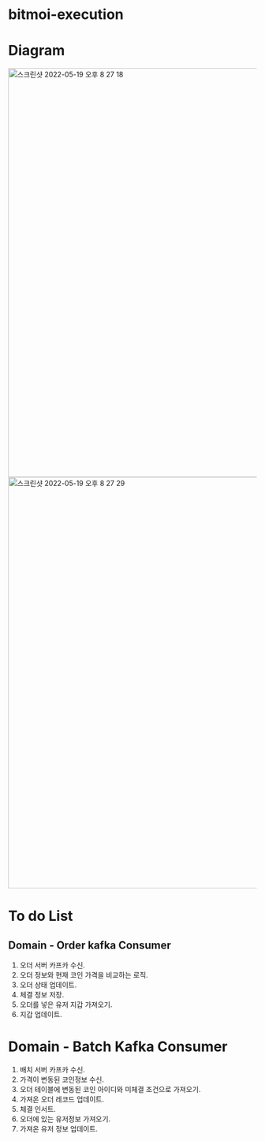 # bitmoi-execution

# Diagram
<img width="829" alt="스크린샷 2022-05-19 오후 8 27 18" src="https://user-images.githubusercontent.com/32088584/169283231-152815ed-cd9f-42f1-8fd0-7ddb0818463a.png">

<img width="834" alt="스크린샷 2022-05-19 오후 8 27 29" src="https://user-images.githubusercontent.com/32088584/169283270-46f1aea4-86fb-438c-83bd-d5a32441c773.png">

# To do List
## Domain - Order kafka Consumer
1. 오더 서버 카프카 수신.
2. 오더 정보와 현재 코인 가격을 비교하는 로직.
3. 오더 상태 업데이트.
4. 체결 정보 저장.
5. 오더를 넣은 유저 지갑 가져오기.
6. 지갑 업데이트. 

# Domain - Batch Kafka Consumer
1. 배치 서버 카프카 수신.
2. 가격이 변동된 코인정보 수신.
3. 오더 테이블에 변동된 코인 아이디와 미체결 조건으로 가져오기.
4. 가져온 오더 레코드 업데이트.
5. 체결 인서트.
6. 오더에 있는 유저정보 가져오기.
7. 가져온 유저 정보 업데이트.
